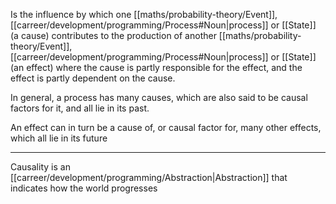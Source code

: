 Is the influence by which one [[maths/probability-theory/Event]], [[carreer/development/programming/Process#Noun|process]] or [[State]] (a cause) contributes to the production of another [[maths/probability-theory/Event]], [[carreer/development/programming/Process#Noun|process]] or [[State]] (an effect) where the cause is partly responsible for the effect, and the effect is partly dependent on the cause.

In general, a process has many causes, which are also said to be causal factors for it, and all lie in its past.

An effect can in turn be a cause of, or causal factor for, many other effects, which all lie in its future

---

Causality is an [[carreer/development/programming/Abstraction|Abstraction]] that indicates how the world progresses
